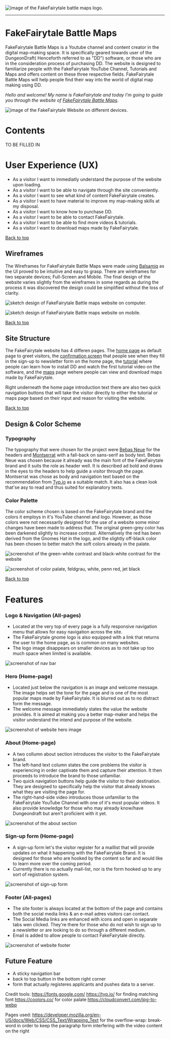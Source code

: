 ![image of the FakeFairytale battle maps logo.](assets/images/readme/ffbm-logo-banner.jpg)

---------------------------------------------------------------------------------------------------------------------
# FakeFairytale Battle Maps

FakeFairytale Battle Maps is a Youtube channel and content creator in the digital map-making space. It is specifically geared towards user of the DungeonDraft( Henceforth referred to as "DD") software, or those who are in the consideration process of purchasing DD. The website is designed to familiarize people with the FakeFairytale YouTube Channel, Tutorials and Maps and offers content on these three respective fields. FakeFairytale Battle Maps will help people find their way into the world of digital map making using DD.

*Hello and welcome! My name is FakeFairytale and today I'm going to guide you through the website of* <a href="https://wouter-it.github.io/maps-tutorial/" target="_blank">*FakeFairytale Battle Maps*</a>.

![image of the FakeFairytale Website on different devices.](assets/images/readme/ffbm%20screens.jpg)

# Contents

TO BE FILLED IN

# User Experience (UX)
- As a visitor I want to immediatly understand the purpose of the website upon loading. 
- As a visitor I want to be able to navigate through the site conveniently.
- As a visitor I want to see what kind of content FakeFairytale creates.
- As a visitor I want to have material to improve my map-making skills at my disposal.
- As a visitor I want to know how to purchase DD.
- As a visitor I want to be able to contact FakeFairytale.
- As a visitor I want to be able to find more videos & tutorials.
- As a visitor I want to download maps made by FakeFairytale.

[Back to top](<#contents>)

## Wireframes

The Wireframes for FakeFairytale Battle Maps were made using [Balsamiq](https://balsamiq.com) as the UI proved to be intuitive and easy to grasp. There are wireframes for two separate devices; Full-Screen and Mobile.
The final design of the website varies slightly from the wireframes in some regards as during the process it was discovered the design could be simplified without the loss of clarity.

![sketch design of FakeFairytale Battle maps website on computer.](assets/images/readme/computer-screen-adjusted.jpg)

![sketch design of FakeFairytale Battle maps website on mobile.](assets/images/readme/mobile-adjusted.jpg)

[Back to top](<#contents>)

## Site Structure

The FakeFairytale website has 4 differen pages. The [home page](index.html) as default page to greet visitors, the [confirmation screen](confirm-signup.html) that people see when they fill in the sign-up to newsletter form on the home page, the [tutorial](tutorial.html) where people can learn how to install DD and watch the first tutorial video on the software, and the [maps](maps.html) page wehere people can view and download maps made by FakeFairytale.

Right underneath the home page introduction text there are also two quick navigation buttons that will take the visitor directly to either the tutorial or maps page based on their input and reason for visiting the website.

[Back to top](<#contents>)

## Design & Color Scheme

### Typography
The typography that were chosen for the project were <a href="https://fonts.google.com/specimen/Bebas+Neue" target="_blank">Bebas Neue</a> for the headers and <a href="https://fonts.google.com/specimen/Montserrat" target="_blank">Montserrat</a> with a fall-back on sans-serif as body text. Bebas Neue was chosen because it already was the main font of the FakeFairytale brand and it suits the role as header well. It is described ad bold and draws in the eyes to the headers to help guide a visitor through the page. Montserrat was chose as body and navigation text based on the recommendation from <a href="https://typ.io/fonts/bebas_neue#:~:text=Bebas%20Neue%20is%20a%20sans,Calluna%2C%20Avenir%20and%20Playfair%20Display." target="_blank">Typ.io</a> as a suitable match. It also has a clean look that'se asy to read and thus suited for explanatory texts.

### Color Palette

The color scheme chosen is based on the FakeFairytale brand and the colors it employs in it's YouTube channel and logo. However, as those colors were not necessarily designed for the use of a website some minor changes have been made to address that. The original green-grey color has been darkened slightly to increase contrast. Alternatively the red has been derived from the Gnomes Hat in the logo, and the slightly off-black color has been chosen to better match the soft colors already in the palate.

![screenshot of the green-white contrast and black-white contrast for the website](assets/images/readme/contrast-checker.png)

![screenshot of color palate, feldgrau, white, penn red, jet black](assets/images/readme/color-palate.png)

[Back to top](<#contents>)

# Features
### Logo & Navigation (All-pages)
- Located at the very top of every page is a fully responsive navigation menu that allows for easy navigation across the site. 
- The FakeFairytale gnome logo is also equipped with a link that returns the user to the home page, as is common on many websites. 
- The logo image disappears on smaller devices as to not take up too much space when limited is available.

![screenshot of nav bar](assets/images/readme/nav-bar.jpg)

### Hero (Home-page)
- Located just below the navigation is an image and welcome message. The image helps set the tone for the page and is one of the most popular maps made by FakeFairytale. It is blurred out as to no distract form the message.
- The welcome message immediately states the value the website provides. It is aimed at making you a better map-maker and helps the visitor understand the intend and purpose of the website.

![screenshot of website hero image](assets/images/readme/hero.JPG)

### About (Home-page)
- A two collumn about section introduces the visitor to the FakeFairytale brand.
- The left-hand text column states the core problems the visitor is experiencing in order captivate them and capture their attention. It then proceeds to introduce the brand to those unfamiliar.
- Two quick navigation buttons help guide the visitor to their destination. They are designed to specifically help the visitor that already knows what they are visiting the page for.
- The right-hand-side video introduces those unfamiliar to the FakeFairytale YouTube Channel with one of it's most popular videos. It also provide knowledge for those who may already know/have Dungeondraft but aren't proficient with it yet.

![screenshot of the about section](assets/images/readme/about-section.jpg)

### Sign-up form (Home-page)
- A sign-up form let's the visitor register for a maillist that will provide updates on what it happening with the FakeFairytale Brand. It is designed for those who are hooked by the content so far and would like to learn more over the coming period.
- Currently there is no actually mail-list, nor is the form hooked up to any sort of registration system.

![screenshot of sign-up form](assets/images/readme/sign-up-form.jpg)

### Footer (All-pages)
- The site footer is always located at the bottom of the page and contains both the social media links & an e-mail adres visitors can contact.
- The Social Media links are enhanced with icons and open in separate tabs wen clicked. They're there for those who do not wish to sign up to a newsletter or are looking to do so through a different medium.
- Email is added to allow people to contact FakeFairytale directly.

![screenshot of website footer](assets/images/readme/footer.jpg)

## Future Feature
- A sticky navigation bar
- back to top button in the bottom right corner
- form that actually registeres applicants and pushes data to a server.

Credit tools:
https://fonts.google.com/
https://typ.io/ for finding matching font
https://coolors.co/ for color palate
https://cloudconvert.com/jpg-to-webp

Pages used:
https://developer.mozilla.org/en-US/docs/Web/CSS/CSS_Text/Wrapping_Text for the overflow-wrap: break-word in order to keep the paragrahp form interfering with the video content on the right